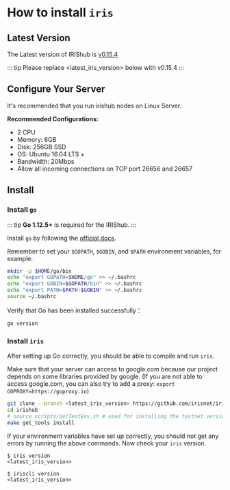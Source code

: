 # How to install `iris` 

## Latest Version

The Latest version of IRIShub is [v0.15.4](https://github.com/irisnet/irishub/releases/latest)

::: tip
Please replace <latest_iris_version> below with v0.15.4
:::

## Configure Your Server

It's recommended that you run irishub nodes on Linux Server.

**Recommended Configurations:**

- 2 CPU
- Memory: 6GB
- Disk: 256GB SSD
- OS: Ubuntu 16.04 LTS +
- Bandwidth: 20Mbps
- Allow all incoming connections on TCP port 26656 and 26657

## Install

### Install `go`

::: tip
**Go 1.12.5+** is required for the IRIShub.
:::

Install `go` by following the [official docs](https://golang.org/doc/install).
 
Remember to set your `$GOPATH`, `$GOBIN`, and `$PATH` environment variables, for example:

```bash
mkdir -p $HOME/go/bin
echo "export GOPATH=$HOME/go" >> ~/.bashrc
echo "export GOBIN=$GOPATH/bin" >> ~/.bashrc
echo "export PATH=$PATH:$GOBIN" >> ~/.bashrc
source ~/.bashrc
```

Verify that Go has been installed successfully：
```bash
go version
```

### Install `iris`

After setting up Go correctly, you should be able to compile and run `iris`.

Make sure that your server can access to google.com because our project depends on some libraries provided by google. (If you are not able to access google.com, you can also try to add a proxy: `export GOPROXY=https://goproxy.io`)

```bash
git clone --branch <latest_iris_version> https://github.com/irisnet/irishub
cd irishub
# source scripts/setTestEnv.sh # used for installing the testnet version
make get_tools install
```

If your environment variables have set up correctly, you should not get any errors by running the above commands.
Now check your `iris` version.

```
$ iris version
<latest_iris_version>
    
$ iriscli version
<latest_iris_version>
```
